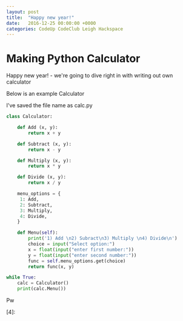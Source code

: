 ```yaml
---
layout: post
title:  "Happy new year!"
date:   2016-12-25 00:00:00 +0000
categories: CodeUp CodeClub Leigh Hackspace
---
```


Making Python Calculator
================

Happy new year! - we're going to dive right in with writing out own calculator

Below is an example Calculator

I've saved the file name as calc.py


```python
class Calculator:

    def Add (x, y):
        return x + y

    def Subtract (x, y):
        return x - y

    def Multiply (x, y):
        return x * y

    def Divide (x, y):
        return x / y

    menu_options = {
     1: Add,
     2: Subtract,
     3: Multiply,
     4: Divide,
    }

    def Menu(self):
        print('1) Add \n2) Subract\n3) Multiply \n4) Divide\n')
        choice = input("Select option:")
        x = float(input("enter first number:"))
        y = float(input("enter second number:"))
        func = self.menu_options.get(choice)
        return func(x, y)

while True:
    calc = Calculator()
    print(calc.Menu())

```
Pw

[1]:https://www.python.org/
[2]:https://atom.io/
[3]:https://www.codecademy.com/
[4]:
